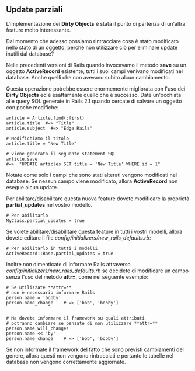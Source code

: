 ## Update parziali

L'implementazione dei **Dirty Objects** è stata il punto di partenza di un'altra feature molto interessante.

Dal momento che adesso possiamo rintracciare cosa è stato modificato nello stato di un oggetto, perché non utilizzare ciò per eliminare update inutili dal database?

Nelle precedenti versioni di Rails quando invocavamo il metodo **save** su un oggetto **ActiveRecord** esistente, tutti i suoi campi venivano modificati nel database. Anche quelli che non avevano subìto alcun cambiamento.

Questa operazione potrebbe essere enormemente migliorata con l'uso dei **Dirty Objects** ed è esattamente quello che è successo. Date un'occhiata alle query SQL generate in Rails 2.1 quando cercate di salvare un oggetto con poche modifiche:

	article = Article.find(:first)
	article.title  #=> "Title"
	article.subject  #=> "Edge Rails"

	# Modifichiamo il titolo
	article.title = "New Title"

	# viene generato il seguente statement SQL
	article.save
	#=>  "UPDATE articles SET title = 'New Title' WHERE id = 1"

Notate come solo i campi che sono stati alterati vengono modificati nel database. Se nessun campo viene modificato, allora **ActiveRecord** non esegue alcun update.

Per abilitare/disabilitare questa nuova feature dovete modificare la proprietà **partial\_updates** nel vostro modello.

	# Per abilitarlo
	MyClass.partial_updates = true

Se volete abilitare/disabilitare questa feature in tutti i vostri modelli, allora dovete editare il file *config/initializers/new\_rails\_defaults.rb*:

	# Per abilitarlo in tutti i modelli
	ActiveRecord::Base.partial_updates = true

Inoltre non dimenticate di informare Rails attraverso *config/initializers/new\_rails\_defaults.rb* se decidete di modificare un campo senza l'uso del metodo **attr=**, come nel seguente esempio:

	# Se utilizzate **attr=**
	# non è necessario informare Rails
	person.name = 'bobby'
	person.name_change    # => ['bob', 'bobby']
	
	
	# Ma dovete informare il framework su quali attributi
	# potranno cambiare se pensate di non utilizzare **attr=**
	person.name_will_change!
	person.name << 'by'
	person.name_change    # => ['bob', 'bobby']

Se non informate il framework del fatto che sono previsti cambiamenti del genere, allora questi non vengono rintracciati e pertanto le tabelle nel database non vengono correttamente aggiornate.
